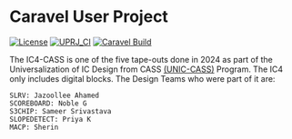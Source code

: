 # Caravel User Project

[![License](https://img.shields.io/badge/License-Apache%202.0-blue.svg)](https://opensource.org/licenses/Apache-2.0) [![UPRJ_CI](https://github.com/efabless/caravel_project_example/actions/workflows/user_project_ci.yml/badge.svg)](https://github.com/efabless/caravel_project_example/actions/workflows/user_project_ci.yml) [![Caravel Build](https://github.com/efabless/caravel_project_example/actions/workflows/caravel_build.yml/badge.svg)](https://github.com/efabless/caravel_project_example/actions/workflows/caravel_build.yml)


The IC4-CASS is one of the five tape-outs done in 2024 as part of the Universalization of IC Design from CASS [(UNIC-CASS)](https://ieee-cas.org/universalization-ic-design-cass-unic-cass) Program.
The IC4 only includes digital blocks. The Design Teams who were part of it are:

    SLRV: Jazoollee Ahamed
    SCOREBOARD: Noble G
    S3CHIP: Sameer Srivastava
    SLOPEDETECT: Priya K
    MACP: Sherin
